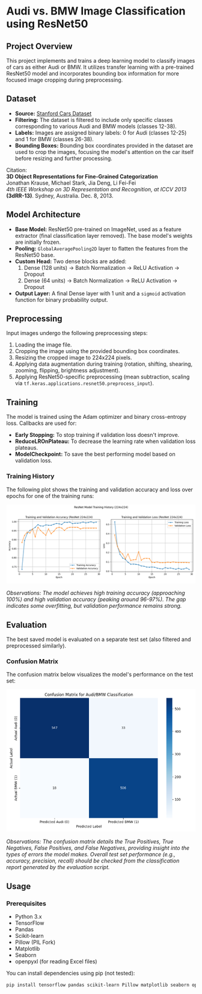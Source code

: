 # Audi vs. BMW Image Classification using ResNet50

## Project Overview

This project implements and trains a deep learning model to classify images of cars as either Audi or BMW. It utilizes transfer learning with a pre-trained ResNet50 model and incorporates bounding box information for more focused image cropping during preprocessing.

## Dataset

-   **Source:** [Stanford Cars Dataset](https://web.archive.org/web/20200315211720/https://ai.stanford.edu/~jkrause/cars/car_dataset.html)
-   **Filtering:** The dataset is filtered to include only specific classes corresponding to various Audi and BMW models (classes 12-38).
-   **Labels:** Images are assigned binary labels: 0 for Audi (classes 12-25) and 1 for BMW (classes 26-38).
-   **Bounding Boxes:** Bounding box coordinates provided in the dataset are used to crop the images, focusing the model's attention on the car itself before resizing and further processing.

Citation:<br>
**3D Object Representations for Fine-Grained Categorization** <br>
Jonathan Krause, Michael Stark, Jia Deng, Li Fei-Fei<br>
*4th IEEE Workshop on 3D Representation and Recognition, at ICCV 2013* **(3dRR-13)**. Sydney, Australia. Dec. 8, 2013.

## Model Architecture

-   **Base Model:** ResNet50 pre-trained on ImageNet, used as a feature extractor (final classification layer removed). The base model's weights are initially frozen.
-   **Pooling:** `GlobalAveragePooling2D` layer to flatten the features from the ResNet50 base.
-   **Custom Head:** Two dense blocks are added:
    1.  Dense (128 units) -> Batch Normalization -> ReLU Activation -> Dropout
    2.  Dense (64 units) -> Batch Normalization -> ReLU Activation -> Dropout
-   **Output Layer:** A final Dense layer with 1 unit and a `sigmoid` activation function for binary probability output.

## Preprocessing

Input images undergo the following preprocessing steps:
1.  Loading the image file.
2.  Cropping the image using the provided bounding box coordinates.
3.  Resizing the cropped image to 224x224 pixels.
4.  Applying data augmentation during training (rotation, shifting, shearing, zooming, flipping, brightness adjustment).
5.  Applying ResNet50-specific preprocessing (mean subtraction, scaling via `tf.keras.applications.resnet50.preprocess_input`).

## Training

The model is trained using the Adam optimizer and binary cross-entropy loss. Callbacks are used for:
-   **Early Stopping:** To stop training if validation loss doesn't improve.
-   **ReduceLROnPlateau:** To decrease the learning rate when validation loss plateaus.
-   **ModelCheckpoint:** To save the best performing model based on validation loss.

### Training History

The following plot shows the training and validation accuracy and loss over epochs for one of the training runs:

![Training History Plot](training_history_resnet_224_plot.png)

*Observations: The model achieves high training accuracy (approaching 100%) and high validation accuracy (peaking around 96-97%). The gap indicates some overfitting, but validation performance remains strong.*

## Evaluation

The best saved model is evaluated on a separate test set (also filtered and preprocessed similarly).

### Confusion Matrix

The confusion matrix below visualizes the model's performance on the test set:

![Confusion Matrix Plot](confusion_matrix_resnet_224.png)

*Observations: The confusion matrix details the True Positives, True Negatives, False Positives, and False Negatives, providing insight into the types of errors the model makes. Overall test set performance (e.g., accuracy, precision, recall) should be checked from the classification report generated by the evaluation script.*

## Usage

### Prerequisites

-   Python 3.x
-   TensorFlow
-   Pandas
-   Scikit-learn
-   Pillow (PIL Fork)
-   Matplotlib
-   Seaborn
-   openpyxl (for reading Excel files)

You can install dependencies using pip (not tested):
```bash
pip install tensorflow pandas scikit-learn Pillow matplotlib seaborn openpyxl